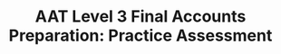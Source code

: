---
title: "AAT Level 3 Final Accounts Preparation: Practice Assessment"
description: "This is a practice assessment for the AAT Level 3 Final Accounts Preparation unit. It has been designed and written to resemble the live exam, including answers and a mark scheme so you can mark your own paper. Unlike other practice assessments, it includes workings and explanations for all tasks so you can see where the answers come from and work out where you have made any errors."
AmazonID: "B09HG58R1B"
tags:
- revision workbooks
- final accounts
- AAT Level 3
- mock exams with mark scheme
series:
- AAT Level 3
---